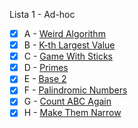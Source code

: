 Lista 1 - Ad-hoc

- [x] A - [Weird Algorithm](https://vjudge.net/problem/CSES-1068)
- [x] B - [K-th Largest Value](https://vjudge.net/problem/CodeForces-1491A)
- [x] C - [Game With Sticks](https://vjudge.net/problem/CodeForces-451A)
- [x] D - [Primes](https://vjudge.net/problem/Gym-102267B)
- [x] E - [Base 2](https://vjudge.net/problem/AtCoder-abc306_b)
- [x] F - [Palindromic Numbers](https://vjudge.net/problem/AtCoder-abc090_b)
- [x] G - [Count ABC Again](https://vjudge.net/problem/AtCoder-abc372_c)
- [x] H - [Make Them Narrow](https://vjudge.net/problem/AtCoder-abc361_c)
